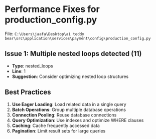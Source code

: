 # Performance Fixes for production_config.py

File: `C:\Users\jaafa\Desktop\ai teddy bear\src\application\services\payment\config\production_config.py`

## Issue 1: Multiple nested loops detected (11)
- **Type**: nested_loops
- **Line**: 1
- **Suggestion**: Consider optimizing nested loop structures

## Best Practices

1. **Use Eager Loading**: Load related data in a single query
2. **Batch Operations**: Group multiple database operations
3. **Connection Pooling**: Reuse database connections
4. **Query Optimization**: Use indexes and optimize WHERE clauses
5. **Caching**: Cache frequently accessed data
6. **Pagination**: Limit result sets for large queries
